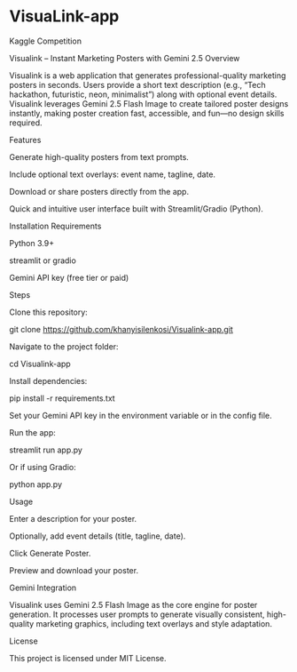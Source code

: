# VisuaLink-app
Kaggle Competition

Visualink – Instant Marketing Posters with Gemini 2.5
Overview

Visualink is a web application that generates professional-quality marketing posters in seconds. Users provide a short text description (e.g., “Tech hackathon, futuristic, neon, minimalist”) along with optional event details. Visualink leverages Gemini 2.5 Flash Image to create tailored poster designs instantly, making poster creation fast, accessible, and fun—no design skills required.

Features

Generate high-quality posters from text prompts.

Include optional text overlays: event name, tagline, date.

Download or share posters directly from the app.

Quick and intuitive user interface built with Streamlit/Gradio (Python).

Installation
Requirements

Python 3.9+

streamlit or gradio

Gemini API key (free tier or paid)

Steps

Clone this repository:

git clone https://github.com/khanyisilenkosi/Visualink-app.git


Navigate to the project folder:

cd Visualink-app


Install dependencies:

pip install -r requirements.txt


Set your Gemini API key in the environment variable or in the config file.

Run the app:

streamlit run app.py


Or if using Gradio:

python app.py

Usage

Enter a description for your poster.

Optionally, add event details (title, tagline, date).

Click Generate Poster.

Preview and download your poster.

Gemini Integration

Visualink uses Gemini 2.5 Flash Image as the core engine for poster generation. It processes user prompts to generate visually consistent, high-quality marketing graphics, including text overlays and style adaptation.

License

This project is licensed under MIT License.